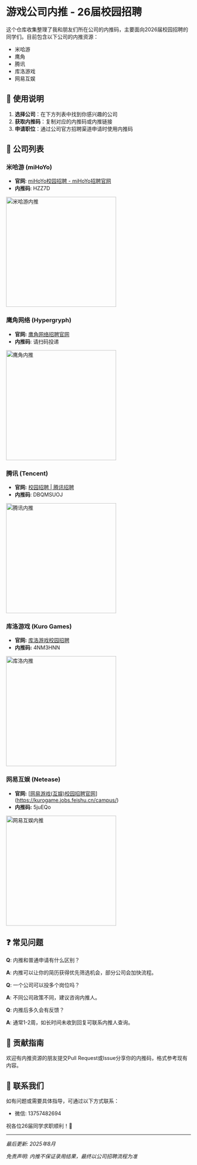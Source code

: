 # 游戏公司内推 - 26届校园招聘

这个仓库收集整理了我和朋友们所在公司的内推码，主要面向2026届校园招聘的同学们。目前包含以下公司的内推资源：

- 米哈游
- 鹰角
- 腾讯
- 库洛游戏
- 网易互娱

## 🎯 使用说明

1. **选择公司**：在下方列表中找到你感兴趣的公司
2. **获取内推码**：复制对应的内推码或内推链接
3. **申请职位**：通过公司官方招聘渠道申请时使用内推码

## 🏢 公司列表

### 米哈游 (miHoYo)

- **官网**: [miHoYo校园招聘 - miHoYo招聘官网](https://jobs.mihoyo.com/#/campus)
- **内推码**: HZZ7D

<p align="left"> <img src="posts/mihoyo.jpg" alt="米哈游内推" width="300"> </p>

### 鹰角网络 (Hypergryph)

- **官网:** [鹰角网络招聘官网](https://career.hypergryph.com/)
- **内推码**: 请扫码投递

<p align="left"> <img src="posts/hypergryph.jpg" alt="鹰角内推" width="300"> </p>

### 腾讯 (Tencent)

- **官网:** [校园招聘 | 腾讯招聘](https://careers.tencent.com/campusrecruit.html)
- **内推码**: DBQMSUOJ

<p align="left"> <img src="posts/tencent.jpg" alt="腾讯内推" width="300"> </p>

### 库洛游戏 (Kuro Games)

- **官网:** [库洛游戏校园招聘](https://kurogame.jobs.feishu.cn/campus/)
- **内推码:** 4NM3HNN

<p align="left"> <img src="posts/kurogames.jpg" alt="库洛内推" width="300"> </p>

### 网易互娱 (Netease)

- **官网:** [[网易游戏(互娱)校园招聘官网](https://game.campus.163.com/)](https://kurogame.jobs.feishu.cn/campus/)
- **内推码:** 5juEQo

<p align="left"> <img src="posts/netease.jpg" alt="网易互娱内推" width="300"> </p>

## ❓ 常见问题

**Q**: 内推和普通申请有什么区别？

**A**: 内推可以让你的简历获得优先筛选机会，部分公司会加快流程。

**Q**: 一个公司可以投多个岗位吗？

**A**: 不同公司政策不同，建议咨询内推人。

**Q**: 内推后多久会有反馈？

**A**: 通常1-2周，如长时间未收到回复可联系内推人查询。

## 🤝 贡献指南

欢迎有内推资源的朋友提交Pull Request或Issue分享你的内推码，格式参考现有内容。

## 📧 联系我们

如有问题或需要具体指导，可通过以下方式联系：

- 微信: 13757482694

祝各位26届同学求职顺利！🎉

------

*最后更新: 2025年8月*

*免责声明: 内推不保证录用结果，最终以公司招聘流程为准*